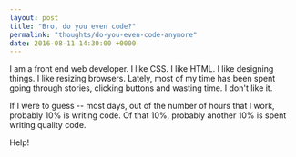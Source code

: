 ```yaml
---
layout: post
title: "Bro, do you even code?"
permalink: "thoughts/do-you-even-code-anymore"
date: 2016-08-11 14:30:00 +0000
---
```


I am a front end web developer. I like CSS. I like HTML. I like designing things. I like resizing browsers.
Lately, most of my time has been spent going through stories, clicking buttons and wasting time. I don't like it.

If I were to guess -- most days, out of the number of hours that I work, probably 10% is writing code. Of that 10%, probably
another 10% is spent writing quality code. 

Help!
